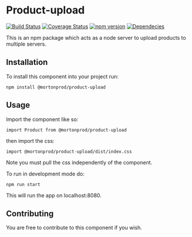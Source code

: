 # Product-upload
[![Build Status](https://travis-ci.org/mortonprod/product-upload.svg?branch=master)](https://travis-ci.org/mortonprod/product-upload)
[![Coverage Status](https://coveralls.io/repos/github/mortonprod/product-upload/badge.svg?branch=master)](https://coveralls.io/github/mortonprod/product-upload?branch=master)
[![npm version](https://badge.fury.io/js/%40mortonprod%2Fproduct-upload.svg)](https://badge.fury.io/js/%40mortonprod%2Fproduct-upload)
[![Dependecies](https://david-dm.org/mortonprod/product-upload.svg)](https://david-dm.org/mortonprod/product-upload.svg)


This is an npm package which acts as a node server to upload products to multiple servers. 

## Installation
To install this component into your project run:

`npm install @mortonprod/product-upload`


## Usage

Import the component like so:

`
import Product from @mortonprod/product-upload
`


then import the css:


`
import @mortonprod/product-upload/dist/index.css
` 

Note you must pull the css independently of the component. 


To run in development mode do:

`
npm run start
`

This will run the app on localhost:8080.

## Contributing

You are free to contribute to this component if you wish.
